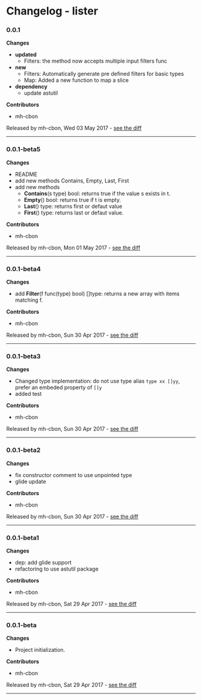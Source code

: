 # Changelog - lister

### 0.0.1

__Changes__

- __updated__
  - Filters: the method now accepts multiple input filters func
- __new__
  - Filters: Automatically generate pre defined filters for basic types
  - Map: Added a new function to map a slice
- __dependency__
  - update astutil



__Contributors__

- mh-cbon

Released by mh-cbon, Wed 03 May 2017 -
[see the diff](https://github.com/mh-cbon/lister/compare/0.0.1-beta5...0.0.1#diff)
______________

### 0.0.1-beta5

__Changes__

- README
- add new methods Contains, Empty, Last, First
- add new methods
  - __Contains__(s type) bool: returns true if the value s exists in t.
  - __Empty__() bool: returns true if t is empty.
  - __Last__() type: returns first or defaut value
  - __First__() type: returns last or defaut value.





__Contributors__

- mh-cbon

Released by mh-cbon, Mon 01 May 2017 -
[see the diff](https://github.com/mh-cbon/lister/compare/0.0.1-beta4...0.0.1-beta5#diff)
______________

### 0.0.1-beta4

__Changes__

- add __Filter__(f func(type) bool) []type: returns a new array with items matching f.

__Contributors__

- mh-cbon

Released by mh-cbon, Sun 30 Apr 2017 -
[see the diff](https://github.com/mh-cbon/lister/compare/0.0.1-beta3...0.0.1-beta4#diff)
______________

### 0.0.1-beta3

__Changes__

- Changed type implementation: do not use type alias `type xx []yy`, prefer an embeded property of `[]y`
- added test

__Contributors__

- mh-cbon

Released by mh-cbon, Sun 30 Apr 2017 -
[see the diff](https://github.com/mh-cbon/lister/compare/0.0.1-beta2...0.0.1-beta3#diff)
______________

### 0.0.1-beta2

__Changes__

- fix constructor comment to use unpointed type
- glide update

__Contributors__

- mh-cbon

Released by mh-cbon, Sun 30 Apr 2017 -
[see the diff](https://github.com/mh-cbon/lister/compare/0.0.1-beta1...0.0.1-beta2#diff)
______________

### 0.0.1-beta1

__Changes__

- dep: add glide support
- refactoring to use astutil package

__Contributors__

- mh-cbon

Released by mh-cbon, Sat 29 Apr 2017 -
[see the diff](https://github.com/mh-cbon/lister/compare/0.0.1-beta...0.0.1-beta1#diff)
______________

### 0.0.1-beta

__Changes__

- Project initialization.

__Contributors__

- mh-cbon

Released by mh-cbon, Sat 29 Apr 2017 -
[see the diff](https://github.com/mh-cbon/lister/compare/069a44027103ddd015e5fca0f286d5a0eaad3464...0.0.1-beta#diff)
______________


